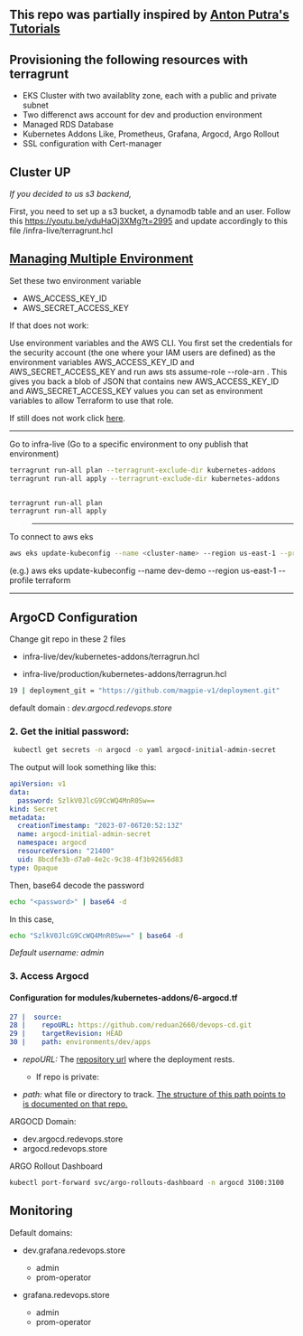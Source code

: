 ## This repo was partially inspired by [Anton Putra's Tutorials](https://github.com/antonputra/tutorials)

## Provisioning the following resources with terragrunt
- EKS Cluster with two availablity zone, each with a public and private subnet
- Two differenct aws account for dev and production environment
- Managed RDS Database
- Kubernetes Addons Like, Prometheus, Grafana, Argocd, Argo Rollout
- SSL configuration with Cert-manager
## Cluster UP


*If you decided to us s3 backend,*

First, you need to set up a s3 bucket, a dynamodb table and an user. Follow this https://youtu.be/yduHaOj3XMg?t=2995
and update accordingly to this file /infra-live/terragrunt.hcl


## [Managing Multiple Environment](https://terragrunt.gruntwork.io/docs/features/work-with-multiple-aws-accounts/)



Set these two environment variable
- AWS_ACCESS_KEY_ID
- AWS_SECRET_ACCESS_KEY

If that does not work:

Use environment variables and the AWS CLI. You first set the credentials for the security account (the one where your IAM users are defined) as the environment variables AWS_ACCESS_KEY_ID and AWS_SECRET_ACCESS_KEY and run aws sts assume-role --role-arn <ROLE>. This gives you back a blob of JSON that contains new AWS_ACCESS_KEY_ID and AWS_SECRET_ACCESS_KEY values you can set as environment variables to allow Terraform to use that role.

If still does not work click [here](https://terragrunt.gruntwork.io/docs/features/work-with-multiple-aws-accounts/).

---

Go to infra-live
(Go to a specific environment to ony publish that environment)

```bash
terragrunt run-all plan --terragrunt-exclude-dir kubernetes-addons
terragrunt run-all apply --terragrunt-exclude-dir kubernetes-addons


terragrunt run-all plan
terragrunt run-all apply
```
> --- 


To connect to aws eks

```bash
aws eks update-kubeconfig --name <cluster-name> --region us-east-1 --profile <profile>
```

(e.g.) aws eks update-kubeconfig --name dev-demo --region us-east-1 --profile terraform



---
## ArgoCD Configuration

Change git repo in these 2 files
- infra-live/dev/kubernetes-addons/terragrun.hcl

- infra-live/production/kubernetes-addons/terragrun.hcl
```bash
19 | deployment_git = "https://github.com/magpie-v1/deployment.git"
```

default domain : *dev.argocd.redevops.store*

### 2. Get the initial password:

```bash
 kubectl get secrets -n argocd -o yaml argocd-initial-admin-secret
```


The output will look something like this:
```yaml
apiVersion: v1
data:
  password: SzlkV0JlcG9CcWQ4MnR0Sw==
kind: Secret
metadata:
  creationTimestamp: "2023-07-06T20:52:13Z"
  name: argocd-initial-admin-secret
  namespace: argocd
  resourceVersion: "21400"
  uid: 8bcdfe3b-d7a0-4e2c-9c38-4f3b92656d83
type: Opaque
```

Then, base64 decode the password

```bash
echo "<password>" | base64 -d
```
In this case,

```bash
echo "SzlkV0JlcG9CcWQ4MnR0Sw==" | base64 -d
```

*Default username: admin*

### 3. Access Argocd

#### Configuration for modules/kubernetes-addons/6-argocd.tf

```yaml
27 |  source:
28 |    repoURL: https://github.com/reduan2660/devops-cd.git
29 |    targetRevision: HEAD
30 |    path: environments/dev/apps
```

- *repoURL:* The [repository url](https://github.com/here-for-the-experience/deployment.git) where the deployment rests. 
    - If repo is private: 

- *path:* what file or directory to track. [The structure of this path points to is documented on that repo.](https://github.com/here-for-the-experience/deployment/tree/main/environment/dev/apps)


ARGOCD Domain:

- dev.argocd.redevops.store
- argocd.redevops.store

ARGO Rollout Dashboard

```bash
kubectl port-forward svc/argo-rollouts-dashboard -n argocd 3100:3100
```

## Monitoring

Default domains: 
- dev.grafana.redevops.store
  - admin
  - prom-operator

- grafana.redevops.store
  - admin
  - prom-operator
 
  

